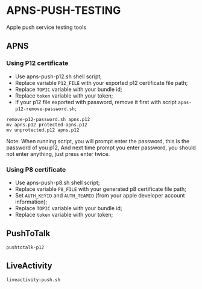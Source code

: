 # APNS-PUSH-TESTING
Apple push service testing tools

## APNS
### Using P12 certificate
- Use apns-push-p12.sh shell script;
- Replace variable `P12_FILE` with your exported p12 certificate file path;
- Replace `TOPIC` variable with your bundle id;
- Replace `token` variable with your token;
- If your p12 file exported with password, remove it first with script `apns-p12-remove-password.sh`;
```Shell
remove-p12-password.sh apns.p12
mv apns.p12 protected-apns.p12
mv unprotected.p12 apns.p12
```
Note: When running script, you will prompt enter the password, this is the password of you p12,
And next time prompt you enter password, you should not enter anything, just press enter twice.
### Using P8 certificate
- Use apns-push-p8.sh shell script;
- Replace variable `P8_FILE` with your generated p8 certificate file path;
- Set `AUTH_KEYID` and `AUTH_TEAMID` (from your apple developer account information);
- Replace `TOPIC` variable with your bundle id;
- Replace `token` variable with your token;

## PushToTalk
`pushtotalk-p12`

## LiveActivity
`liveactivity-push.sh`
